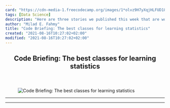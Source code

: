 ```yaml
---
card: "https://cdn-media-1.freecodecamp.org/images/1*olvz9H7yXqjHLFUD18Boag.jpeg"
tags: [Data Science]
description: "Here are three stories we published this week that are worth "
author: "Milad E. Fahmy"
title: "Code Briefing: The best classes for learning statistics"
created: "2021-08-16T10:27:02+02:00"
modified: "2021-08-16T10:27:02+02:00"
---
```

<div class="site-wrapper">
<main id="site-main" class="site-main outer">
<div class="inner">
<article class="post-full post tag-data-science tag-design tag-web-development tag-linux tag-tech ">
<header class="post-full-header">
<h1 class="post-full-title">Code Briefing: The best classes for learning statistics</h1>
</header>
<figure class="post-full-image">
<picture>
<source media="(max-width: 700px)" sizes="1px" srcset="data:image/gif;base64,R0lGODlhAQABAIAAAAAAAP///yH5BAEAAAAALAAAAAABAAEAAAIBRAA7 1w">
<source media="(min-width: 701px)" sizes="(max-width: 800px) 400px,
(max-width: 1170px) 700px,
1400px" srcset="https://cdn-media-1.freecodecamp.org/images/1*olvz9H7yXqjHLFUD18Boag.jpeg 300w,
https://cdn-media-1.freecodecamp.org/images/1*olvz9H7yXqjHLFUD18Boag.jpeg 600w,
https://cdn-media-1.freecodecamp.org/images/1*olvz9H7yXqjHLFUD18Boag.jpeg 1000w,
https://cdn-media-1.freecodecamp.org/images/1*olvz9H7yXqjHLFUD18Boag.jpeg 2000w">
<img onerror="this.style.display='none'" src="https://cdn-media-1.freecodecamp.org/images/1*olvz9H7yXqjHLFUD18Boag.jpeg" alt="Code Briefing: The best classes for learning statistics">
</picture>
</figure>
<section class="post-full-content">
<div class="post-content">
</div>
<hr>
<hr>
</section>
</article>
</div>
</main>
</div>
<!-- Google Tag Manager (noscript) -->
<!-- End Google Tag Manager (noscript) -->
